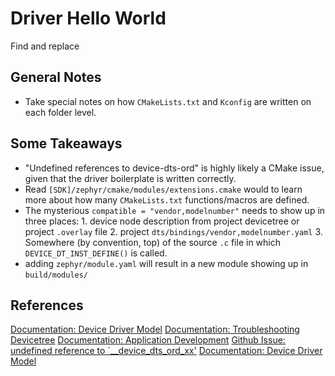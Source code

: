 
# Driver Hello World
Find and replace 
## General Notes
- Take special notes on how `CMakeLists.txt` and `Kconfig` are written on each folder level.


## Some Takeaways
- "Undefined references to device-dts-ord" is highly likely a CMake issue, given that the driver boilerplate is written correctly. 
- Read `[SDK]/zephyr/cmake/modules/extensions.cmake` would to learn more about how many `CMakeLists.txt` functions/macros are defined.
- The mysterious `compatible = "vendor,modelnumber"` needs to show up in three places: 1. device node description from project devicetree or project `.overlay` file 2. project `dts/bindings/vendor,modelnumber.yaml` 3.  Somewhere (by convention, top) of the source `.c` file in which `DEVICE_DT_INST_DEFINE()` is called.
- adding `zephyr/module.yaml` will result in a new module showing up in `build/modules/`

## References 
[Documentation: Device Driver Model](https://docs.zephyrproject.org/3.1.0/kernel/drivers/index.html)
[Documentation: Troubleshooting Devicetree](https://docs.zephyrproject.org/3.1.0/build/dts/troubleshooting.html)
[Documentation: Application Development](https://docs.zephyrproject.org/3.1.0/develop/application/index.html)
[Github Issue: undefined reference to `__device_dts_ord_xx'](https://github.com/zephyrproject-rtos/zephyr/issues/41677)
[Documentation: Device Driver Model](https://docs.zephyrproject.org/3.1.0/kernel/drivers/index.html)
